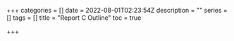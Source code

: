 +++
categories = []
date = 2022-08-01T02:23:54Z
description = ""
series = []
tags = []
title = "Report C Outline"
toc = true

+++
